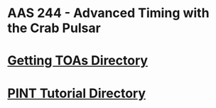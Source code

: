 # AAS 244 - Advanced Timing with the Crab Pulsar 
# [Getting TOAs Directory](https://github.com/samikris/AAS224-advancedtiming/blob/Getting-TOAs-Tutorial)
# [PINT Tutorial Directory](https://github.com/samikris/AAS224-advancedtiming/blob/PINT-tutorial)

